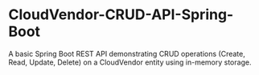 # CloudVendor-CRUD-API-Spring-Boot
A basic Spring Boot REST API demonstrating CRUD operations (Create, Read, Update, Delete) on a CloudVendor entity using in-memory storage.
